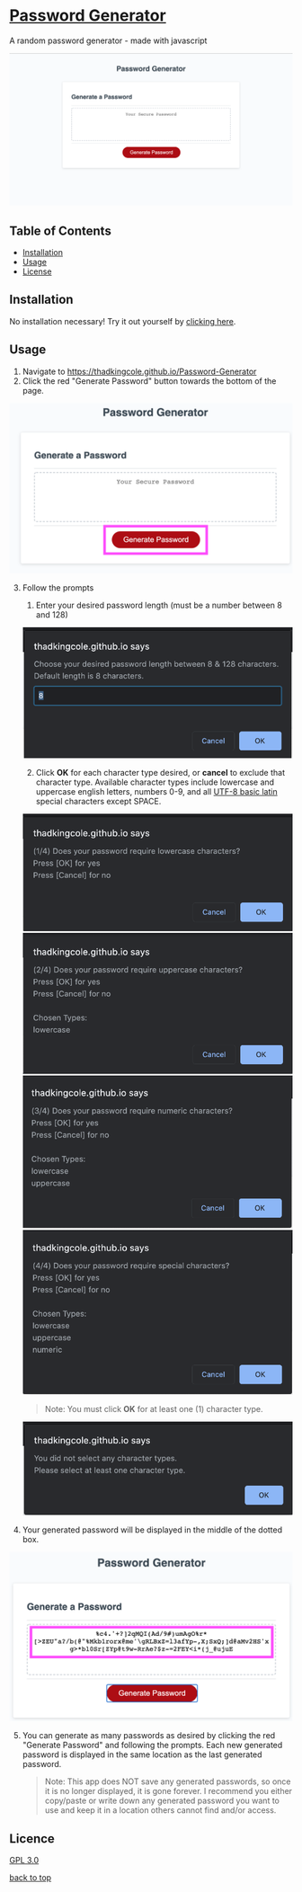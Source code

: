 # [Password Generator](https://thadkingcole.github.io/Password-Generator)
A random password generator - made with javascript

[![screenshot](./Assets/Screenshots/01_mainPage.png)](https://thadkingcole.github.io/Password-Generator/)

## Table of Contents

* [Installation](#Installation)
* [Usage](#Usage)
* [License](#License)

## Installation

No installation necessary! Try it out yourself by [clicking here](https://thadkingcole.github.io/Password-Generator/).

## Usage

1. Navigate to <https://thadkingcole.github.io/Password-Generator>
2. Click the red "Generate Password" button towards the bottom of the page.

![Generate Password Button](./Assets/Screenshots/02_generatePasswordBtn.png)

3. Follow the prompts
    1. Enter your desired password length (must be a number between 8 and 128)

    ![Password Length Prompt](./Assets/Screenshots/03_passwordLengthPrompt.png)

    2. Click **OK** for each character type desired, or **cancel** to exclude that character type. Available character types include lowercase and uppercase english letters, numbers 0-9, and all [UTF-8 basic latin](https://www.w3schools.com/charsets/ref_utf_basic_latin.asp) special characters except SPACE.

    ![lowercase prompt](./Assets/Screenshots/04_lowercase.png)
    ![uppercase prompt](./Assets/Screenshots/05_uppercase.png)
    ![numeric prompt](./Assets/Screenshots/06_numeric.png)
    ![special prompt](./Assets/Screenshots/07_special.png)

    >Note: You must click **OK** for at least one (1) character type.

    ![pick at least one character type](./Assets/Screenshots/08_pick1.png)

4. Your generated password will be displayed in the middle of the dotted box.

![generated password](./Assets/Screenshots/09_passwordDisplay.png)

5. You can generate as many passwords as desired by clicking the red "Generate Password" and following the prompts. Each new generated password is displayed in the same location as the last generated password.

    >Note: This app does NOT save any generated passwords, so once it is no longer displayed, it is gone forever. I recommend you either copy/paste or write down any generated password you want to use and keep it in a location others cannot find and/or access.

## Licence

[GPL 3.0](LICENSE)

[back to top](#Password-Generator)